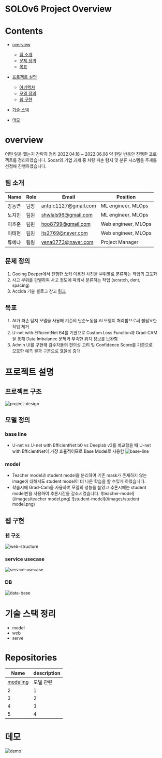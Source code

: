 # SOLOv6 Project Overview
# Contents
- [overview](#overview)
  - [팀 소개](#팀-소개)
  - [문제 정의](#문제-정의)
  - [목표](#목표)

- [프로젝트 설명](#프로젝트-설명)
  - [아키텍쳐](#아키텍처)
  - [모델 정의](#모델-정의)
  - [웹 구현](#웹-구현)

- [기술 스택](#기술-스택)
  
- [데모](#데모)

# overview
어떤 일을 했는지 간략히 정리
2022.04.18 ~ 2022.06.08 약 한달 반동안 진행한 프로젝트를 정리하였습니다.
Socar의 기업 과제 중 차량 파손 탐지 및 분류 시스템을 주제를 선정해 진행하였습니다.

## 팀 소개
| Name | Role | Email | Position |
|------|------|-------|-------|
| 강동연  | 팀장 | anfqlc1127@gmail.com  |ML engineer,  MLOps|
| 노지민  | 팀원 | shwlals96@gmail.com  |ML engineer,  MLOps|
| 이호준  | 팀원 | hoo8799@gmail.com  |Web engineer,  MLOps|
| 이태현  | 팀원 | lts2769@naver.com  |Web engineer,  MLOps|
| 류예나  | 팀원 | yena0773@naver.com  |Project Manager|

## 문제 정의
1. Gooing Deeper에서 진행한 쏘카 이용전 사진을 부위별로 분류하는 작업의 고도화
2. 사고 부위를 판별하여 사고 정도에 따라서 분류하는 작업 (scratch, dent, spacing)
3. Accida 기술 블로그 참고 [링크](https://tech.socarcorp.kr/data/2020/02/13/car-damage-segmentation-model.html)

## 목표
1. AI가 파손 탐지 모델을 사용해 기존의 단순노동을 AI 모델이 처리함으로써 불필요한 작업 제거
2. U-net with EfficientNet B4를 기반으로 Custom Loss Function과 Grad-CAM을 통해 Data Imbalance 문제와 부족한 위치 정보를 보완함
3. Admin UI를 구현해 검수자들의 편의성 고려 및 Confidence Score를 기준으로 모호한 예측 결과 구분으로 효율성 증대


# 프로젝트 설명
## 프로젝트 구조
![project-design](/images/project-design.png)


## 모델 정의
### base line
- U-net vs U-net with EfficientNet b0 vs Deeplab v3를 비교했을 때 U-net with EfficientNet이 가장 효율적이므로 Base Model로 사용함
![base-line](/images/baseline.png)

### model
- Teacher model과 student model을 분리하여 기존 mask가 존재하지 않는 image에 대해서도 student model이 더 나은 학습을 할 수있게 하였습니다. 
- 학습시에 Grad-Cam을 사용하여 모델의 성능을 높였고 추론시에는 student model만을 사용하여 추론시간을 감소시켰습니다.
![teacher-model](/images/teacher model.png)
![student-model](/images/student model.png)

## 웹 구현
### 웹 구조
![web-structure](/images/web-structure.png)

### service usecase
![service-usecase](/images/service-usecase.jpg)
### DB
![data-base](/images/data-base.jpg)

# 기술 스택 정리
- model
- web
- serve

# Repositories
| Name  | description |
|-------|-------------|
| [modeling](https://github.com/SOLOv6/modeling) | 모델 관련       |
| 2     | 1           |
| 3     | 2           |
| 4     | 3           |
| 5     | 4           |

# 데모
![demo](/images/demo.gif)

